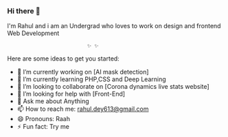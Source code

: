 ### Hi there 👋

I'm Rahul and i am an Undergrad who loves to work on design and frontend Web Development

                              ✨ ✨ 

Here are some ideas to get you started:

- 🔭 I’m currently working on [AI mask detection]
- 🌱 I’m currently learning PHP,CSS and Deep Learning
- 👯 I’m looking to collaborate on [Corona dynamics live stats website]
- 🤔 I’m looking for help with [Front-End]
- 💬 Ask me about Anything
- 📫 How to reach me: rahul.dey613@gmail.com
- 😄 Pronouns: Raah
- ⚡ Fun fact: Try me
